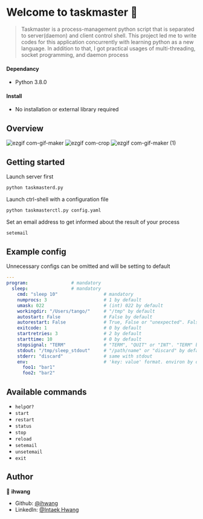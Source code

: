 # Welcome to taskmaster 👋
> Taskmaster is a process-management python script that is separated to server(daemon) and client control shell. This project led me to write codes for this application concurrently with learning python as a new language. In addition to that, I got practical usages of multi-threading, socket programming, and daemon process

#### Dependancy
- Python 3.8.0

#### Install
- No installation or external library required

## Overview
![ezgif com-gif-maker](https://user-images.githubusercontent.com/47879168/91639615-de899d80-ea52-11ea-97fd-7a7f383206af.gif)
![ezgif com-crop](https://user-images.githubusercontent.com/47879168/91639657-1690e080-ea53-11ea-9137-06fb5fe52464.gif)
![ezgif com-gif-maker (1)](https://user-images.githubusercontent.com/47879168/91639668-2c060a80-ea53-11ea-9542-d1e33efd30ac.gif)

## Getting started
Launch server first
```sh
python taskmasterd.py
```
Launch ctrl-shell with a configuration file
```sh
python taskmasterctl.py config.yaml
```
Set an email address to get informed about the result of your process
```sh
setemail
```

## Example config
Unnecessary configs can be omitted and will be setting to default
```yaml
---
program:                # mandatory
  sleep:                # mandatory
    cmd: "sleep 10"                 # mandatory
    numprocs: 3                     # 1 by default
    umask: 022                      # (int) 022 by default
    workingdir: "/Users/tango/"     # "/tmp" by default
    autostart: False                # False by default
    autorestart: False              # True, False or "unexpected". False by default
    exitcode: 1                     # 0 by default
    startretries: 3                 # 2 by default
    starttime: 10                   # 0 by default
    stopsignal: "TERM"              # "TERM", "QUIT" or "INT". "TERM" by default
    stdout: "/tmp/sleep_stdout"     # "/path/name" or "discard" by default
    stderr: "discard"               # same with stdout
    env:                            # 'key: value' format. environ by default
      foo1: "bar1"
      foo2: "bar2"
```

## Available commands
- `help`or`?`
- `start`
- `restart`
- `status`
- `stop`
- `reload`
- `setemail`
- `unsetemail`
- `exit`

## Author

👤 **ihwang**

* Github: [@ihwang](https://github.com/ihwang)
* LinkedIn: [@Intaek Hwang](https://www.linkedin.com/in/intaek/)

